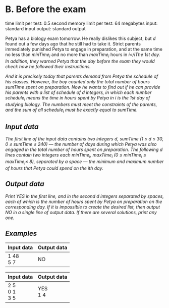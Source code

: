# B. Before the exam
time limit per test: 0.5 second
memory limit per test: 64 megabytes
input: standard input
output: standard output

Petya has a biology exam tomorrow. He really dislikes this subject, but <i>d</i> found out a few days ago that he still had to take it. 
Strict parents immediately punished Petya to engage in preparation, and at the same time no less than <i>minTime<sub>i</sub></i> and no 
more than <i>maxTime<sub>i</sub></i> hours in <i>i</iThe 1st day. In addition, they warned Petya that the day before the exam they would 
check how he followed their instructions.  

And it is precisely today that parents demand from Petya the schedule of his classes. However, the boy counted only the total number of hours 
<i>sumTime</i> spent on preparation. Now he wants to find out if he can provide his parents with a list of <i>schedule</i> of <i>d</i> integers, 
in which each number <i>schedule<sub>i</sub></i> means the time in hours spent by Petya in <i>i</i> is the 1st day of studying biology. The 
numbers must meet the constraints of the parents, and the sum of all <i>schedule<sub>i</sub></i> must be exactly equal to <i>sumTime</i>.

## Input data
The first line of the input data contains two integers <i>d</i>, <i>sumTime</i> (1 ≤ <i>d</i> ≤ 30, 0 ≤ <i>sumTime</i> ≤ 240) — the number of 
days during which Petya was also engaged in the total number of hours spent on preparation. The following <i>d</i> lines contain two integers 
each <i>minTime<sub>i</sub></i>, <i>maxTime<sub>i</sub></i> (0 ≤ <i>minTime<sub>i</sub></i> ≤ <i>maxTime<sub>i</sub></i>≤ 8), separated by a 
space — the minimum and maximum number of hours that Petya could spend on the <i>i</i>th day.

## Output data
Print <i>YES</i> in the first line, and in the second <i>d</i> integers separated by spaces, each of which is the number of hours spent by Petya 
on preparation on the corresponding day. If it is impossible to create the desired list, then output <i>NO</i> in a single line of output data. 
If there are several solutions, print any one.

## Examples
<table>
  <thead>
    <tr>
      <th align= "left">Input data</th>
      <th align= "left">Output data</th>
    </tr>
  </thead>
  <tbody>
    <tr>
        <td>
			1 48</br>
			5 7
        </td>
        <td>NO</td>
    </tr>
  </tbody>
</table>

<table>
  <thead>
    <tr>
      <th align= "left">Input data</th>
      <th align= "left">Output data</th>
    </tr>
  </thead>
  <tbody>
    <tr>
        <td>
			2 5</br>
			0 1</br>
			3 5
        </td>
        <td>
			YES</br>
			1 4 
		</td>
    </tr>
  </tbody>
</table>